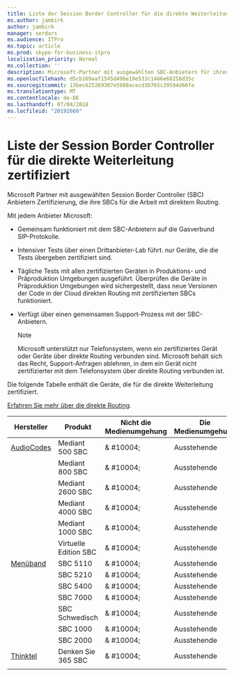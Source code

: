```yaml
---
title: Liste der Session Border Controller für die direkte Weiterleitung zertifiziert
ms.author: jambirk
author: jambirk
manager: serdars
ms.audience: ITPro
ms.topic: article
ms.prod: skype-for-business-itpro
localization_priority: Normal
ms.collection: ''
description: Microsoft-Partner mit ausgewählten SBC-Anbietern für ihren SBC Zertifizierung arbeiten mit direktem Routing.
ms.openlocfilehash: d5cb169aaf1545d496e19e533c1466e68258d35c
ms.sourcegitcommit: 13bec625269307e5988acecd3b765c29594d66fe
ms.translationtype: MT
ms.contentlocale: de-DE
ms.lasthandoff: 07/04/2018
ms.locfileid: "20192660"
---
```

# <a name="list-of-session-border-controllers-certified-for-direct-routing"></a>Liste der Session Border Controller für die direkte Weiterleitung zertifiziert

Microsoft Partner mit ausgewählten Session Border Controller (SBC) Anbietern Zertifizierung, die ihre SBCs für die Arbeit mit direktem Routing. 

Mit jedem Anbieter Microsoft: 

- Gemeinsam funktioniert mit dem SBC-Anbietern auf die Gasverbund SIP-Protokolle.
- Intensiver Tests über einen Drittanbieter-Lab führt. nur Geräte, die die Tests übergeben zertifiziert sind. 
- Tägliche Tests mit allen zertifizierten Geräten in Produktions- und Präproduktion Umgebungen ausgeführt. Überprüfen die Geräte in Präproduktion Umgebungen wird sichergestellt, dass neue Versionen der Code in der Cloud direkten Routing mit zertifizierten SBCs funktioniert. 
- Verfügt über einen gemeinsamen Support-Prozess mit der SBC-Anbietern.
 

  > [!NOTE]
  > Microsoft unterstützt nur Telefonsystem, wenn ein zertifiziertes Gerät oder Geräte über direkte Routing verbunden sind. Microsoft behält sich das Recht, Support-Anfragen ablehnen, in dem ein Gerät nicht zertifizierter mit dem Telefonsystem über direkte Routing verbunden ist. 

Die folgende Tabelle enthält die Geräte, die für die direkte Weiterleitung zertifiziert. 

[Erfahren Sie mehr über die direkte Routing](https://techcommunity.microsoft.com/t5/Microsoft-Teams-Blog/Direct-Routing-NOW-in-Public-Preview/ba-p/193915). 


|Hersteller  |Produkt  |Nicht die Medienumgehung  |Die Medienumgehung  |Softwareversion|
|---------|---------|---------|---------|---------|
|[AudioCodes](https://www.audiocodes.com/solutions-products/products/products-for-microsoft-365/sbcs-media-gateways)    |   Mediant 500 SBC       |    & #10004;     |    Ausstehende      |     7.20A.200.055     |
|  |   Mediant 800 SBC       |    & #10004;      |     Ausstehende    |      7.20A.200.055    |
|     |      Mediant 2600 SBC    |     & #10004;     |    Ausstehende     |    7.20A.200.055      |
|     |   Mediant 4000 SBC       |     & #10004;     |    Ausstehende     |    7.20A.200.055      |
|     |    Mediant 1000 SBC   |    & #10004;      |  Ausstehende       |    7.20A.200.055   |
|     |   Virtuelle Edition SBC    |   & #10004;   |Ausstehende         |     7.20A.200.055     |
|[Menüband](https://ribboncommunications.com/solutions/enterprise-solutions/microsoft-skype-business)     | SBC 5110    |    & #10004;      |   Ausstehende      |     V6. 2     |
|     |SBC 5210     |     & #10004;     |    Ausstehende     |    V6. 2      |
|     | SBC 5400     |    & #10004;  |    Ausstehende     |   V6. 2    |
|     |SBC 7000     |     & #10004;  |    Ausstehende     |    V6. 2      |
|     | SBC Schwedisch  |   & #10004;    |    Ausstehende     |    V6. 2      |
|     |SBC 1000   |     & #10004;   |     Ausstehende    |    V7.0.2   |& #10004; 
|     | SBC 2000    |     & #10004;   |    Ausstehende     |    V7.0.2      |
|[Thinktel](http://www.thinktel.ca/services/think-365/think-365-overview/)     |    Denken Sie 365 SBC      |  & #10004;       |    Ausstehende     |   V1. 4       |
|     |         |         |         |         |
